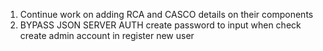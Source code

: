 1. Continue work on adding RCA and CASCO details on their components
2. BYPASS JSON SERVER AUTH create password to input when check create admin account in register new user
